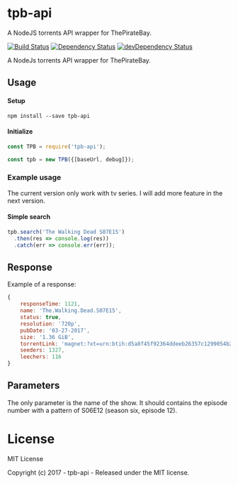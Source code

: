# tpb-api
A NodeJS torrents API wrapper for ThePirateBay.

[![Build Status](https://travis-ci.org/JunbangHuang/tpb-api.svg?branch=master)](https://travis-ci.org/JunbangHuang/tpb-api)
[![Dependency Status](https://david-dm.org/JunbangHuang/tpb-api.svg)](https://david-dm.org/JunbangHuang/tpb-api)
[![devDependency Status](https://david-dm.org/JunbangHuang/tpb-api/dev-status.svg)](https://david-dm.org/JunbangHuang/tpb-api#info=devDependencies)

A NodeJs torrents API wrapper for ThePirateBay.

## Usage

#### Setup
```
npm install --save tpb-api
```

#### Initialize
```js
const TPB = require('tpb-api');

const tpb = new TPB({[baseUrl, debug]});
```

### Example usage

The current version only work with tv series. I will add more feature in the next version.

#### Simple search
```js
tpb.search('The Walking Dead S07E15')
  .then(res => console.log(res))
  .catch(err => console.err(err));
```

## Response

Example of a response:

```js
{ 
	responseTime: 1121,
	name: 'The.Walking.Dead.S07E15',
	status: true,
	resolution: '720p',
	pubDate: '03-27-2017',
	size: '1.36 GiB',
	torrentLink: 'magnet:?xt=urn:btih:d5a8f45f92364ddeeb26357c1299054b2e22e144&dn=The.Walking.Dead.S07E15.720p.WEB-DL.H264-FUM%5Bettv%5D&tr=udp%3A%2F%2Ftracker.leechers-paradise.org%3A6969&tr=udp%3A%2F%2Fzer0day.ch%3A1337&tr=udp%3A%2F%2Ftracker.coppersurfer.tk%3A6969&tr=udp%3A%2F%2Fpublic.popcorn-tracker.org%3A6969',
	seeders: 1327,
	leechers: 116
}
```

## Parameters

The only parameter is the name of the show. It should contains the episode number with a pattern of S06E12 (season six, episode 12).

# License

MIT License

Copyright (c) 2017 - tpb-api - Released under the MIT license.
